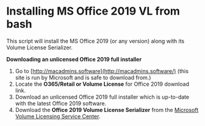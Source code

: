# Installing MS Office 2019 VL from bash

This script will install the MS Office 2019 (or any version) along with its Volume License Serializer.



**Downloading an unlicensed Office 2019 full installer**

1. Go to [http://macadmins.software](http://macadmins.software/) (this site is run by Microsoft and is safe to download from.)
2. Locate the **O365/Retail or Volume License** for Office 2019 download link.
3. Download an unlicensed Office 2019 full installer which is up-to-date with the latest Office 2019 software.
4. Download the **Office 2019 Volume License Serializer** from the [Microsoft Volume Licensing Service Center](https://www.microsoft.com/Licensing/servicecenter/Home.aspx).

